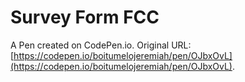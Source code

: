 # Survey Form FCC

A Pen created on CodePen.io. Original URL: [https://codepen.io/boitumelojeremiah/pen/OJbxOvL](https://codepen.io/boitumelojeremiah/pen/OJbxOvL).


